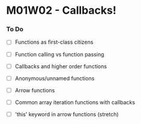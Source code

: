 # M01W02 - Callbacks!

### To Do
- [ ] Functions as first-class citizens
- [ ] Function calling vs function passing
- [ ] Callbacks and higher order functions
- [ ] Anonymous/unnamed functions
- [ ] Arrow functions
- [ ] Common array iteration functions with callbacks
- [ ] 'this' keyword in arrow functions  (stretch)


